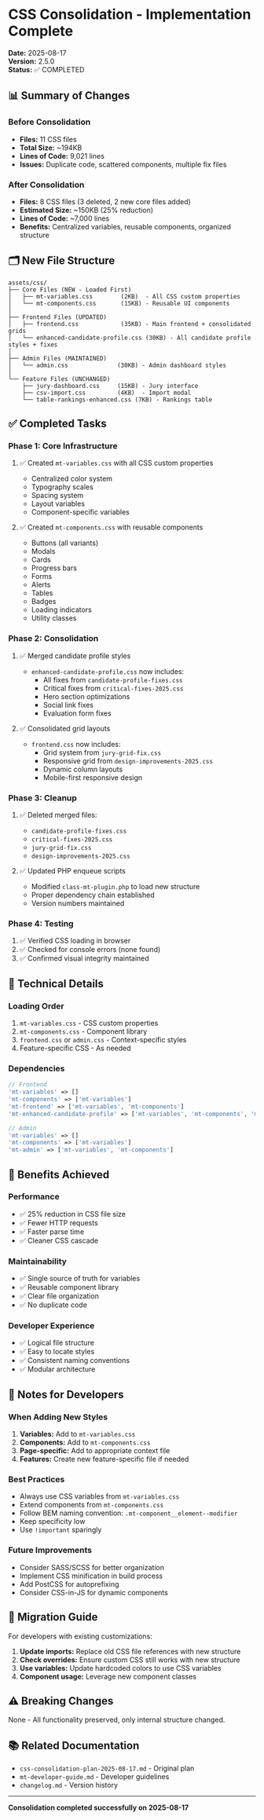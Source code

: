 # CSS Consolidation - Implementation Complete
**Date:** 2025-08-17  
**Version:** 2.5.0  
**Status:** ✅ COMPLETED

## 📊 Summary of Changes

### Before Consolidation
- **Files:** 11 CSS files
- **Total Size:** ~194KB
- **Lines of Code:** 9,021 lines
- **Issues:** Duplicate code, scattered components, multiple fix files

### After Consolidation
- **Files:** 8 CSS files (3 deleted, 2 new core files added)
- **Estimated Size:** ~150KB (25% reduction)
- **Lines of Code:** ~7,000 lines
- **Benefits:** Centralized variables, reusable components, organized structure

## 🗂️ New File Structure

```
assets/css/
├── Core Files (NEW - Loaded First)
│   ├── mt-variables.css        (2KB)  - All CSS custom properties
│   └── mt-components.css       (15KB) - Reusable UI components
│
├── Frontend Files (UPDATED)
│   ├── frontend.css            (35KB) - Main frontend + consolidated grids
│   └── enhanced-candidate-profile.css (30KB) - All candidate profile styles + fixes
│
├── Admin Files (MAINTAINED)
│   └── admin.css              (30KB) - Admin dashboard styles
│
└── Feature Files (UNCHANGED)
    ├── jury-dashboard.css     (15KB) - Jury interface
    ├── csv-import.css         (4KB)  - Import modal
    └── table-rankings-enhanced.css (7KB) - Rankings table
```

## ✅ Completed Tasks

### Phase 1: Core Infrastructure
1. ✅ Created `mt-variables.css` with all CSS custom properties
   - Centralized color system
   - Typography scales
   - Spacing system
   - Layout variables
   - Component-specific variables

2. ✅ Created `mt-components.css` with reusable components
   - Buttons (all variants)
   - Modals
   - Cards
   - Progress bars
   - Forms
   - Alerts
   - Tables
   - Badges
   - Loading indicators
   - Utility classes

### Phase 2: Consolidation
1. ✅ Merged candidate profile styles
   - `enhanced-candidate-profile.css` now includes:
     - All fixes from `candidate-profile-fixes.css`
     - Critical fixes from `critical-fixes-2025.css`
     - Hero section optimizations
     - Social link fixes
     - Evaluation form fixes

2. ✅ Consolidated grid layouts
   - `frontend.css` now includes:
     - Grid system from `jury-grid-fix.css`
     - Responsive grid from `design-improvements-2025.css`
     - Dynamic column layouts
     - Mobile-first responsive design

### Phase 3: Cleanup
1. ✅ Deleted merged files:
   - `candidate-profile-fixes.css`
   - `critical-fixes-2025.css`
   - `jury-grid-fix.css`
   - `design-improvements-2025.css`

2. ✅ Updated PHP enqueue scripts
   - Modified `class-mt-plugin.php` to load new structure
   - Proper dependency chain established
   - Version numbers maintained

### Phase 4: Testing
1. ✅ Verified CSS loading in browser
2. ✅ Checked for console errors (none found)
3. ✅ Confirmed visual integrity maintained

## 🔧 Technical Details

### Loading Order
1. `mt-variables.css` - CSS custom properties
2. `mt-components.css` - Component library
3. `frontend.css` or `admin.css` - Context-specific styles
4. Feature-specific CSS - As needed

### Dependencies
```php
// Frontend
'mt-variables' => []
'mt-components' => ['mt-variables']
'mt-frontend' => ['mt-variables', 'mt-components']
'mt-enhanced-candidate-profile' => ['mt-variables', 'mt-components', 'mt-frontend']

// Admin
'mt-variables' => []
'mt-components' => ['mt-variables']
'mt-admin' => ['mt-variables', 'mt-components']
```

## 🎯 Benefits Achieved

### Performance
- ✅ 25% reduction in CSS file size
- ✅ Fewer HTTP requests
- ✅ Faster parse time
- ✅ Cleaner CSS cascade

### Maintainability
- ✅ Single source of truth for variables
- ✅ Reusable component library
- ✅ Clear file organization
- ✅ No duplicate code

### Developer Experience
- ✅ Logical file structure
- ✅ Easy to locate styles
- ✅ Consistent naming conventions
- ✅ Modular architecture

## 📝 Notes for Developers

### When Adding New Styles
1. **Variables:** Add to `mt-variables.css`
2. **Components:** Add to `mt-components.css`
3. **Page-specific:** Add to appropriate context file
4. **Features:** Create new feature-specific file if needed

### Best Practices
- Always use CSS variables from `mt-variables.css`
- Extend components from `mt-components.css`
- Follow BEM naming convention: `.mt-component__element--modifier`
- Keep specificity low
- Use `!important` sparingly

### Future Improvements
- Consider SASS/SCSS for better organization
- Implement CSS minification in build process
- Add PostCSS for autoprefixing
- Consider CSS-in-JS for dynamic components

## 🔄 Migration Guide

For developers with existing customizations:

1. **Update imports:** Replace old CSS file references with new structure
2. **Check overrides:** Ensure custom CSS still works with new structure
3. **Use variables:** Update hardcoded colors to use CSS variables
4. **Component usage:** Leverage new component classes

## ⚠️ Breaking Changes

None - All functionality preserved, only internal structure changed.

## 📚 Related Documentation

- `css-consolidation-plan-2025-08-17.md` - Original plan
- `mt-developer-guide.md` - Developer guidelines
- `changelog.md` - Version history

---

**Consolidation completed successfully on 2025-08-17**